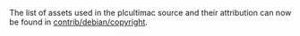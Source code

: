 The list of assets used in the plcultimac source and their attribution can now be found in [contrib/debian/copyright](../contrib/debian/copyright).
